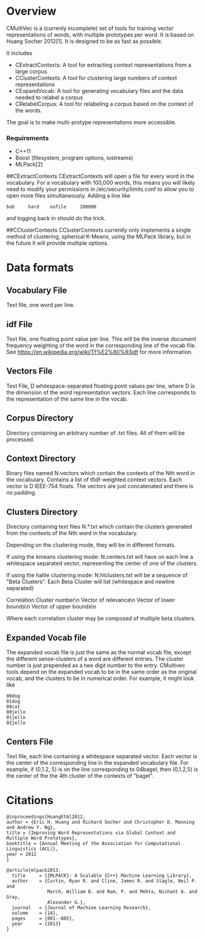 # Overview
CMultiVec is a (currenly incomplete) set of tools for training vector 
representations of words, with multiple prototypes per word.  It is 
based on Huang Socher 2012[1].  It is designed to be as fast as 
possible.

It includes

* CExtractContexts: A tool for extracting context representations from a large corpus 
* CClusterContexts: A tool for clustering large numbers of context representations
* CExpandVocab: A tool for generating vocabulary files and the data needed to relabel a corpus
* CRelabelCorpus: A tool for relabeling a corpus based on the context of the words.

The goal is to make multi-protype representations more accessible.

### Requirements
* C++11
* Boost (filesystem, program options, iostreams)
* MLPack[2]

##CExtractContexts
CExtractContexts will open a file for every word in the vocabulary. For 
a vocabulary with 100,000 words, this means you will likely need to 
modify your permissions in /etc/security/limits.conf to allow you to 
open more files simultaneously. Adding a line like

    bob     hard    nofile     200000

and logging back in should do the trick.


##CClusterContexts
CClusterContexts currently only implements a single method of clustering, spherical K-Means, using the MLPack library, but in the future it will provide multiple options.

# Data formats

## Vocabulary File
Text file, one word per line.

## idf File
Text file, one floating point value per line.  This will be the inverse 
document frequency weighting of the word in the corresponding line of 
the vocab file.  See https://en.wikipedia.org/wiki/Tf%E2%80%93idf for 
more information.

## Vectors File
Text File, D whitespace-separated floating point values per line, where 
D is the dimension of the word representation vectors.  Each line 
corresponds to the representation of the same line in the vocab.

## Corpus Directory
Directory containing an arbitrary number of .txt files.  All of them 
will be processed.

## Context Directory
Binary files named N.vectors which contain the contexts of the Nth word in 
the vocabulary. Contains a list of tfidf-weighted context vectors.  Each 
vector is D IEEE-754 floats. The vectors are just concatenated and there 
is no padding.

## Clusters Directory
Directory containing text files N.*.txt which contain the clusters 
generated from the contexts of the Nth word in the vocabulary.  

Depending on the clustering mode, they will be in different formats.

If using the kmeans clustering mode: N.centers.txt will have on each 
line a whitespace separated vector, representing the center of one of 
the clusters.

If using the halite clustering mode: N.hlclusters.txt will be a sequence 
of "Beta Clusters". Each Beta Cluster will list (whitespace and newline 
separated)

  Correlation Cluster number\n
  Vector of relevance\n
  Vector of lower bounds\n
  Vector of upper bounds\n

Where each correlation cluster may be composed of multiple beta clusters.

## Expanded Vocab file

The expanded vocab file is just the same as the normal vocab file, except the different sense-clusters of a word are different entries.  The cluster number is just prepended as a two digit number to the entry.  CMultivec tools depend on the expanded vocab to be in the same order as the original vocab, and the clusters to be in numerical order.  For example, it might look like

````
00dog
01dog
00cat
00jello
01jello
02jello
````

## Centers File
Text file, each line containing a whitespace separated vector.  Each vector is the center of the corresponding line in the expanded vocabulary file.  For example, if (0,1.2, 5) is on the line corresponding to 04bagel, then (0,1.2,5) is the center of the the 4th cluster of the contexts of "bagel".

# Citations
````
@inproceedings{HuangEtAl2012,
author = {Eric H. Huang and Richard Socher and Christopher D. Manning and Andrew Y. Ng},
title = {Improving Word Representations via Global Context and Multiple Word Prototypes},
booktitle = {Annual Meeting of the Association for Computational Linguistics (ACL)},
year = 2012
}

@article{mlpack2013,
  title     = {{MLPACK}: A Scalable {C++} Machine Learning Library},
  author    = {Curtin, Ryan R. and Cline, James R. and Slagle, Neil P. and
               March, William B. and Ram, P. and Mehta, Nishant A. and Gray,
               Alexander G.},
  journal   = {Journal of Machine Learning Research},
  volume    = {14},
  pages     = {801--805},
  year      = {2013}
}
````

